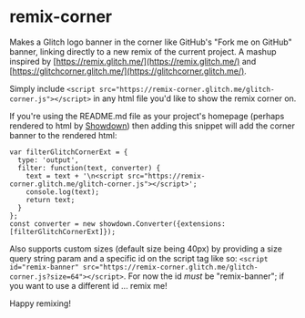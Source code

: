 # remix-corner

Makes a Glitch logo banner in the corner like GitHub's "Fork me on GitHub" banner, linking directly to a new remix of the current project. A mashup inspired by [https://remix.glitch.me/](https://remix.glitch.me/) and [https://glitchcorner.glitch.me/](https://glitchcorner.glitch.me/).

Simply include `<script src="https://remix-corner.glitch.me/glitch-corner.js"></script>` in any html file you'd like to show the remix corner on. 

If you're using the README.md file as your project's homepage (perhaps rendered to html by [Showdown](http://showdownjs.com/)) then adding this snippet will add the corner banner to the rendered html:
```
var filterGlitchCornerExt = {
  type: 'output',
  filter: function(text, converter) {
    text = text + '\n<script src="https://remix-corner.glitch.me/glitch-corner.js"></script>';
    console.log(text);
    return text;
  }
};
const converter = new showdown.Converter({extensions: [filterGlitchCornerExt]});
```

Also supports custom sizes (default size being 40px) by providing a size query string param and a specific id on the script tag like so: `<script id="remix-banner" src="https://remix-corner.glitch.me/glitch-corner.js?size=64"></script>`. For now the id _must_ be "remix-banner"; if you want to use a different id ... remix me!

Happy remixing!